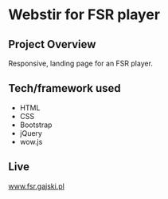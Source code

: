 # Webstir for FSR player

## Project Overview

Responsive, landing page for an FSR player.

## Tech/framework used

 - HTML
 - CSS
 - Bootstrap
 - jQuery
 - wow.js
 
## Live

www.fsr.gajski.pl
